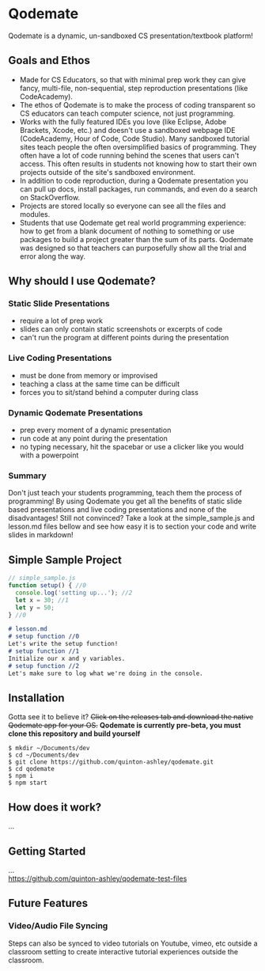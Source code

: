 # Qodemate

Qodemate is a dynamic, un-sandboxed CS presentation/textbook platform!
## Goals and Ethos
* Made for CS Educators, so that with minimal prep work they can give fancy, multi-file, non-sequential, step reproduction presentations (like CodeAcademy).
* The ethos of Qodemate is to make the process of coding transparent so CS educators can teach computer science, not just programming.
* Works with the fully featured IDEs you love (like Eclipse, Adobe Brackets, Xcode, etc.) and doesn't use a sandboxed webpage IDE (CodeAcademy, Hour of Code, Code Studio).  Many sandboxed tutorial sites teach people the often oversimplified basics of programming.  They often have a lot of code running behind the scenes that users can't access.  This often results in students not knowing how to start their own projects outside of the site's sandboxed environment.
* In addition to code reproduction, during a Qodemate presentation you can pull up docs, install packages, run commands, and even do a search on StackOverflow.
* Projects are stored locally so everyone can see all the files and modules.
* Students that use Qodemate get real world programming experience: how to get from a blank document of nothing to something or use packages to build a project greater than the sum of its parts.  Qodemate was designed so that teachers can purposefully show all the trial and error along the way.
## Why should I use Qodemate?
### Static Slide Presentations
* require a lot of prep work
* slides can only contain static screenshots or excerpts of code
* can't run the program at different points during the presentation
### Live Coding Presentations
*  must be done from memory or improvised
* teaching a class at the same time can be difficult
* forces you to sit/stand behind a computer during class
### Dynamic Qodemate Presentations
* prep every moment of a dynamic presentation
* run code at any point during the presentation
* no typing necessary, hit the spacebar or use a clicker like you would with a powerpoint
### Summary
Don't just teach your students programming, teach them the process of programming!  By using Qodemate you get all the benefits of static slide based presentations and live coding presentations and none of the disadvantages!  Still not convinced?  Take a look at the simple_sample.js and lesson.md files bellow and see how easy it is to section your code and write slides in markdown!
## Simple Sample Project
```javascript
// simple_sample.js
function setup() { //0
  console.log('setting up...'); //2
  let x = 30; //1
  let y = 50;
} //0
```
```markdown
# lesson.md
# setup function //0
Let's write the setup function!
# setup function //1
Initialize our x and y variables.
# setup function //2
Let's make sure to log what we're doing in the console.
```
## Installation
Gotta see it to believe it? ~~Click on the releases tab and download the native Qodemate app for your OS.~~  **Qodemate is currently pre-beta, you must clone this repository and build yourself**
```
$ mkdir ~/Documents/dev
$ cd ~/Documents/dev
$ git clone https://github.com/quinton-ashley/qodemate.git
$ cd qodemate
$ npm i
$ npm start
```
## How does it work?
...
## Getting Started
...  
https://github.com/quinton-ashley/qodemate-test-files
## Future Features 
### Video/Audio File Syncing
Steps can also be synced to video tutorials on Youtube, vimeo, etc outside a classroom setting to create interactive tutorial experiences outside the classroom.
